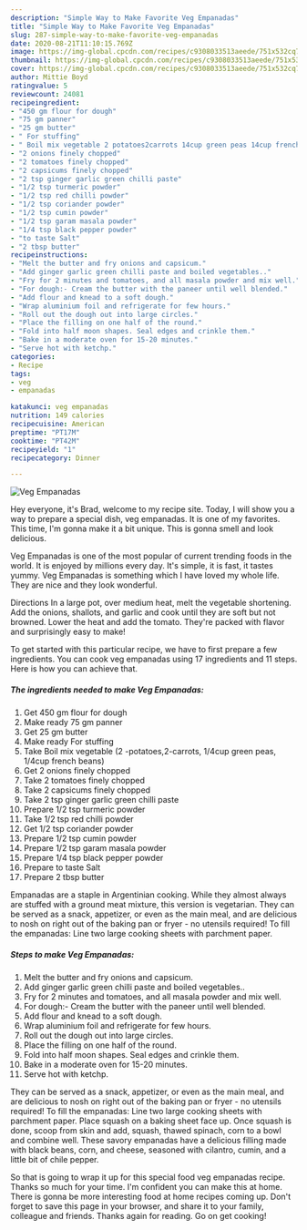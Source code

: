 ```yaml
---
description: "Simple Way to Make Favorite Veg Empanadas"
title: "Simple Way to Make Favorite Veg Empanadas"
slug: 287-simple-way-to-make-favorite-veg-empanadas
date: 2020-08-21T11:10:15.769Z
image: https://img-global.cpcdn.com/recipes/c9308033513aeede/751x532cq70/veg-empanadas-recipe-main-photo.jpg
thumbnail: https://img-global.cpcdn.com/recipes/c9308033513aeede/751x532cq70/veg-empanadas-recipe-main-photo.jpg
cover: https://img-global.cpcdn.com/recipes/c9308033513aeede/751x532cq70/veg-empanadas-recipe-main-photo.jpg
author: Mittie Boyd
ratingvalue: 5
reviewcount: 24081
recipeingredient:
- "450 gm flour for dough"
- "75 gm panner"
- "25 gm butter"
- " For stuffing"
- " Boil mix vegetable 2 potatoes2carrots 14cup green peas 14cup french beans"
- "2 onions finely chopped"
- "2 tomatoes finely chopped"
- "2 capsicums finely chopped"
- "2 tsp ginger garlic green chilli paste"
- "1/2 tsp turmeric powder"
- "1/2 tsp red chilli powder"
- "1/2 tsp coriander powder"
- "1/2 tsp cumin powder"
- "1/2 tsp garam masala powder"
- "1/4 tsp black pepper powder"
- "to taste Salt"
- "2 tbsp butter"
recipeinstructions:
- "Melt the butter and fry onions and capsicum."
- "Add ginger garlic green chilli paste and boiled vegetables.."
- "Fry for 2 minutes and tomatoes, and all masala powder and mix well."
- "For dough:- Cream the butter with the paneer until well blended."
- "Add flour and knead to a soft dough."
- "Wrap aluminium foil and refrigerate for few hours."
- "Roll out the dough out into large circles."
- "Place the filling on one half of the round."
- "Fold into half moon shapes. Seal edges and crinkle them."
- "Bake in a moderate oven for 15-20 minutes."
- "Serve hot with ketchp."
categories:
- Recipe
tags:
- veg
- empanadas

katakunci: veg empanadas 
nutrition: 149 calories
recipecuisine: American
preptime: "PT17M"
cooktime: "PT42M"
recipeyield: "1"
recipecategory: Dinner

---
```



![Veg Empanadas](https://img-global.cpcdn.com/recipes/c9308033513aeede/751x532cq70/veg-empanadas-recipe-main-photo.jpg)

Hey everyone, it's Brad, welcome to my recipe site. Today, I will show you a way to prepare a special dish, veg empanadas. It is one of my favorites. This time, I'm gonna make it a bit unique. This is gonna smell and look delicious.

Veg Empanadas is one of the most popular of current trending foods in the world. It is enjoyed by millions every day. It's simple, it is fast, it tastes yummy. Veg Empanadas is something which I have loved my whole life. They are nice and they look wonderful.

Directions In a large pot, over medium heat, melt the vegetable shortening. Add the onions, shallots, and garlic and cook until they are soft but not browned. Lower the heat and add the tomato. They&#39;re packed with flavor and surprisingly easy to make!


To get started with this particular recipe, we have to first prepare a few ingredients. You can cook veg empanadas using 17 ingredients and 11 steps. Here is how you can achieve that.

<!--inarticleads1-->

##### The ingredients needed to make Veg Empanadas:

1. Get 450 gm flour for dough
1. Make ready 75 gm panner
1. Get 25 gm butter
1. Make ready  For stuffing
1. Take  Boil mix vegetable (2 -potatoes,2-carrots, 1/4cup green peas, 1/4cup french beans)
1. Get 2 onions finely chopped
1. Take 2 tomatoes finely chopped
1. Take 2 capsicums finely chopped
1. Take 2 tsp ginger garlic green chilli paste
1. Prepare 1/2 tsp turmeric powder
1. Take 1/2 tsp red chilli powder
1. Get 1/2 tsp coriander powder
1. Prepare 1/2 tsp cumin powder
1. Prepare 1/2 tsp garam masala powder
1. Prepare 1/4 tsp black pepper powder
1. Prepare to taste Salt
1. Prepare 2 tbsp butter


Empanadas are a staple in Argentinian cooking. While they almost always are stuffed with a ground meat mixture, this version is vegetarian. They can be served as a snack, appetizer, or even as the main meal, and are delicious to nosh on right out of the baking pan or fryer - no utensils required! To fill the empanadas: Line two large cooking sheets with parchment paper. 

<!--inarticleads2-->

##### Steps to make Veg Empanadas:

1. Melt the butter and fry onions and capsicum.
1. Add ginger garlic green chilli paste and boiled vegetables..
1. Fry for 2 minutes and tomatoes, and all masala powder and mix well.
1. For dough:- Cream the butter with the paneer until well blended.
1. Add flour and knead to a soft dough.
1. Wrap aluminium foil and refrigerate for few hours.
1. Roll out the dough out into large circles.
1. Place the filling on one half of the round.
1. Fold into half moon shapes. Seal edges and crinkle them.
1. Bake in a moderate oven for 15-20 minutes.
1. Serve hot with ketchp.


They can be served as a snack, appetizer, or even as the main meal, and are delicious to nosh on right out of the baking pan or fryer - no utensils required! To fill the empanadas: Line two large cooking sheets with parchment paper. Place squash on a baking sheet face up. Once squash is done, scoop from skin and add, squash, thawed spinach, corn to a bowl and combine well. These savory empanadas have a delicious filling made with black beans, corn, and cheese, seasoned with cilantro, cumin, and a little bit of chile pepper. 

So that is going to wrap it up for this special food veg empanadas recipe. Thanks so much for your time. I'm confident you can make this at home. There is gonna be more interesting food at home recipes coming up. Don't forget to save this page in your browser, and share it to your family, colleague and friends. Thanks again for reading. Go on get cooking!
